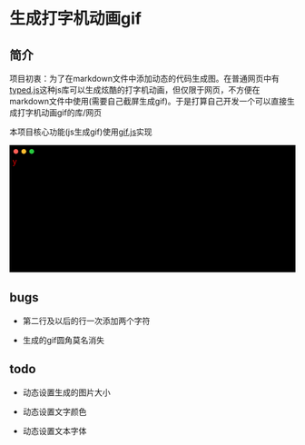 <!--
 * @Author: mrrs878@foxmail.com
 * @Date: 2021-04-29 10:34:33
 * @LastEditTime: 2021-04-29 10:45:39
 * @LastEditors: Please set LastEditors
 * @Description: In User Settings Edit
 * @FilePath: \gifMaker\README.md
-->
# 生成打字机动画gif

## 简介

项目初衷：为了在markdown文件中添加动态的代码生成图。在普通网页中有[typed.js](https://github.com/mattboldt/typed.js)这种js库可以生成炫酷的打字机动画，但仅限于网页，不方便在markdown文件中使用(需要自己截屏生成gif)。于是打算自己开发一个可以直接生成打字机动画gif的库/网页

本项目核心功能(js生成gif)使用[gif.js](https://github.com/jnordberg/gif.js)实现

![预览](./assets/sample.gif)

## bugs

- 第二行及以后的行一次添加两个字符

- 生成的gif圆角莫名消失

## todo

- 动态设置生成的图片大小

- 动态设置文字颜色

- 动态设置文本字体